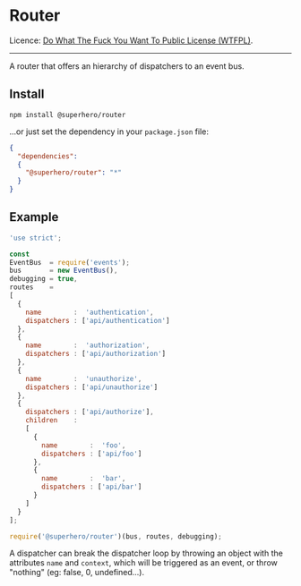 # Router

Licence: [Do What The Fuck You Want To Public License (WTFPL)](http://www.wtfpl.net/about/).

---

A router that offers an hierarchy of dispatchers to an event bus.  

## Install

`npm install @superhero/router`

...or just set the dependency in your `package.json` file:

```json
{
  "dependencies":
  {
    "@superhero/router": "*"
  }
}
```

## Example

```javascript
'use strict';

const
EventBus  = require('events');
bus       = new EventBus(),
debugging = true,
routes    =
[
  {
    name        :  'authentication',
    dispatchers : ['api/authentication']
  },
  {
    name        :  'authorization',
    dispatchers : ['api/authorization']
  },
  {
    name        :  'unauthorize',
    dispatchers : ['api/unauthorize']
  },
  {
    dispatchers : ['api/authorize'],
    children    :
    [
      {
        name        :  'foo',
        dispatchers : ['api/foo']
      },
      {
        name        :  'bar',
        dispatchers : ['api/bar']
      }
    ]
  }
];

require('@superhero/router')(bus, routes, debugging);
```

A dispatcher can break the dispatcher loop by throwing an object with the attributes `name` and `context`, which will be triggered as an event, or throw "nothing" (eg: false, 0, undefined...).
